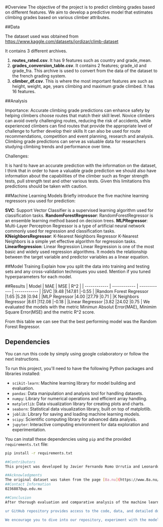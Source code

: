 #Overview
The objective of the project is to predict climbing grades based on different features.
We aim to develop a predictive model that estimates climbing grades based on various climber attributes.

##Data

The dataset used was obtained from https://www.kaggle.com/datasets/jordizar/climb-dataset

It contains 3 different archives.
1. **routes_rated.csv**. It has 9 features such as country and grade_mean.
2. **grades_conversion_table.csv**. It contains 2 features; grade_id and grade_fra. This archive is used to convert from the data of the dataset to the french grading system.
3. **climber_df.csv**. This is where the most important features are such as height, weight, age, years climbing and maximum grade climbed. It has 16 features.

##Analysis

Importance:
Accurate climbing grade predictions can enhance safety by helping climbers choose routes that match their skill level. Novice climbers can avoid overly challenging routes, reducing the risk of accidents, while experienced climbers can find routes that provide the appropriate level of challenge to further develop their skills
It can also be used for route recommendations, competition and event planning, research and analysis. Climbing grade predictions can serve as valuable data for researchers studying climbing trends and performance over time.


Challenges:

It is hard to have an accurate prediction with the information on the dataset, I think that in order to have a valuable grade prediction we should also have information about the capabilities of the climber such as finger strength tests, pull strength test and other various tests.
Given this limitations this predictions should be taken with caution.

##Machine Learning Models
Briefly introduce the five machine learning regressors you used for prediction:

**SVC**: Support Vector Classifier is a supervised learning algorithm used for classification tasks.
**RandomForestRegressor**: RandomForestRegressor is an ensemble learning method based on decision trees.
**MLPRegressor**: Multi-Layer Perceptron Regressor is a type of artificial neural network commonly used for regression and classification tasks.
**KNeighborsRegressor**: K-Nearest Neighbors Regressor K-Nearest Neighbors is a simple yet effective algorithm for regression tasks. 
**LinearRegression**: Linear Regression Linear Regression is one of the most basic and widely used regression algorithms.  It models the relationship between the target variable and predictor variables as a linear equation.



##Model Training
Explain how you split the data into training and testing sets and any cross-validation techniques you used. Mention if you tuned hyperparameters for each model.

##Results
| Model  | MAE  | MSE  | R^2  |
| ------------ | ------------ | ------------ | ------------ |
|SVC   |9.48   |147.81   |-0.55   |
|Random Forest Regressor   |1.65   |5.28   |0.94   |
|MLP Regressor   |4.00   |27.79   |0.71   |
|K Neighbors Regressor   |8.61   |112.08   |-0.18   |
|Linear Regressor   |3.82   |24.02   |0.75   |
We evaluated the models with the metric Minimun Absolut Error(MAE), Minimim Square Error(MSE) and the metric R^2 score.

From this table we can see that the best performing model was the Random Forest Regressor.

## Dependencies
You can run this code by simply using google colaboratory or follow the next instructions.

To run this project, you'll need to have the following Python packages and libraries installed:

- `scikit-learn`: Machine learning library for model building and evaluation.
- `pandas`: Data manipulation and analysis tool for handling datasets.
- `numpy`: Library for numerical operations and efficient array handling.
- `matplotlib`: Data visualization library for creating plots and charts.
- `seaborn`: Statistical data visualization library, built on top of matplotlib.
- `joblib`: Library for saving and loading machine learning models.
- `scipy`: Scientific computing library for advanced data analysis.
- `jupyter`: Interactive computing environment for data exploration and experimentation.

You can install these dependencies using `pip` and the provided `requirements.txt` file:

```bash
pip install -r requirements.txt

##Contributors
This project was developed by Javier Fernando Romo Urrutia and Leonardo Alejandro Magallanes Tejada as a part of a final project in our machine learning class.

##Acknowledgments
The original dataset was taken from the page [8a.nu](https://www.8a.nu/ "8a.nu") by David Cohen and then we used the 3 tables uploaded by [Jordi Zaragoza.](http://https://www.kaggle.com/datasets/jordizar/climb-dataset "Jordi Zaragoza")
##Contact Information
0236887@up.edu.mx

##Conclusion
After thorough evaluation and comparative analysis of the machine learning models, we have chosen the Random Forest Regressor as our preferred model for predicting climbing grades. This decision is backed by the model's outstanding performance in terms of key metrics such as Mean Absolute Error (MAE), Mean Squared Error (MSE), and the coefficient of determination (R²).

ur GitHub repository provides access to the code, data, and detailed documentation, allowing users to explore the model, replicate our findings, and contribute to further improvements. We believe that this project not only advances our understanding of climbing grade prediction but also serves as a valuable resource for the climbing community and machine learning enthusiasts alike.

We encourage you to dive into our repository, experiment with the model, and join us in the quest to enhance climbing grade predictions and promote safer and more enjoyable climbing experiences.
